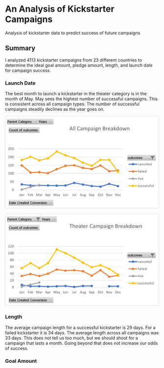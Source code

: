 # An Analysis of Kickstarter Campaigns
Analysis of kickstarter data to predict success of future campaigns

## Summary
I analyzed 4113 kickstarter campaigns from 23 different countries to determine the ideal goal amount, pledge amount, length, and launch date for campaign success. 

### Launch Date
The best month to launch a kickstarter in the theater category is in the month of May. May sees the highest number of successful campaigns. This is consistent across all campaign types. The number of successful campaigns steadily declines as the year goes on. 

![All Campaigns](https://github.com/jbalooshie/Kickstarter-Data/blob/main/all%20campaign%20breakdown.png)

![Theater Campaigns](https://github.com/jbalooshie/Kickstarter-Data/blob/main/theater%20campaign%20breakdown.png)

### Length
The average campaign length for a successful kickstarter is 29 days. For a failed kickstarter it is 34 days. The average length across all campaigns was 33 days. This does not tell us too much, but we should shoot for a campaign that lasts a month. Going beyond that does not increase our odds of success. 

### Goal Amount
